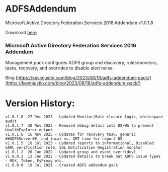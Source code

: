 # ADFSAddendum
Microsoft.Active.Directory.Federation.Services.2016.Addendum v1.0.1.8

Download [here](https://github.com/theKevinJustin/ADFSAddendum/blob/main/Microsoft.Active.Directory.Federation.Services.2016.Addendum.xml)

### Microsoft Active Directory Federation Services 2016 Addendum
Management pack configures ADFS group and discovery, rules/monitors, tasks, recovery, and overrides to disable alert noise.

Blog [https://kevinjustin.com/blog/2023/08/18/adfs-addendum-pack/](https://kevinjustin.com/blog/2023/08/18/adfs-addendum-pack/)

# Version History:
```
v1.0.1.8  27 Dec 2023 - Updated Monitor/Rule closure logic, whitespace audit
v1.0.1.7  30 Nov 2023 - Removed debug detail into DS/WA to prevent HealthExplorer output
v1.0.1.6  16 Nov 2023 - Updates for recovery task, generic ##ADFSServer##, and local vs. GMT time for report DS
v1.0.1.5  18 Jul 2023 - Updated reports to informational, Disabled SAML verification rule, SQL Notification Registration monitor
v1.0.1.2  20 Jun 2022 - Updated group and event overridev1
v1.0.0.2  12 Jan 2022 - Updated details to break out ADFS issue types - MEX, Token, FsProxy etc.
v1.0.0.0  19 Jul 2021 - Created ADFS addendum pack
```
